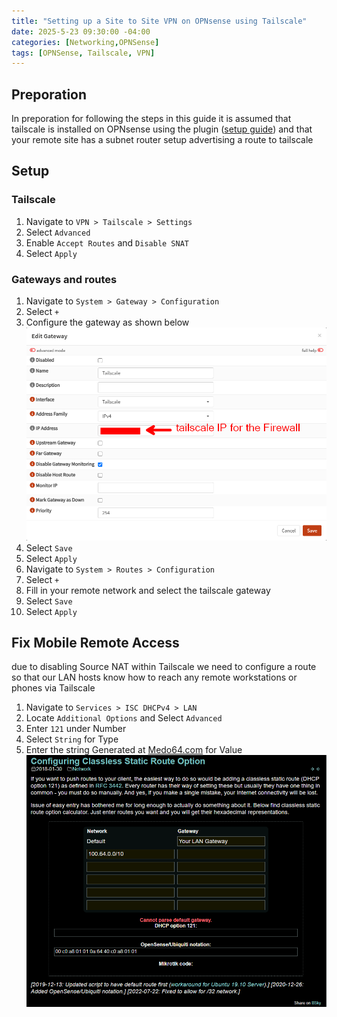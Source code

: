```yaml
---
title: "Setting up a Site to Site VPN on OPNsense using Tailscale"
date: 2025-5-23 09:30:00 -04:00
categories: [Networking,OPNSense]
tags: [OPNSense, Tailscale, VPN]
---
```


## Preporation
In preporation for following the steps in this guide it is assumed that tailscale is installed on OPNsense using the plugin ([setup guide](https://ryanvanmassenhoven.com/posts/Setting-up-tailscale-on-OPNSense/)) and that your remote site has a subnet router setup advertising a route to tailscale

## Setup
### Tailscale
1. Navigate to `VPN > Tailscale > Settings`
2. Select `Advanced`
3. Enable `Accept Routes` and `Disable SNAT`
4. Select `Apply`

### Gateways and routes
1. Navigate to `System > Gateway > Configuration`
2. Select `+`
3. Configure the gateway as shown below
![1](/assets/2025/Site-2-Site-tailscale-opnsense/1.png)
4. Select `Save`
5. Select `Apply`
6. Navigate to `System > Routes > Configuration`
7. Select `+`
8. Fill in your remote network and select the tailscale gateway
9. Select `Save`
10. Select `Apply`

## Fix Mobile Remote Access
due to disabling Source NAT within Tailscale we need to configure a route so that our LAN hosts know how to reach any remote workstations or phones via Tailscale
1. Navigate to `Services > ISC DHCPv4 > LAN`
2. Locate `Additional Options` and Select `Advanced`
3. Enter `121` under Number
4. Select `String` for Type
5. Enter the string Generated at [Medo64.com](https://medo64.com/posts/configuring-classless-static-route-option/) for Value
![2](/assets/2025/Site-2-Site-tailscale-opnsense/2.png)